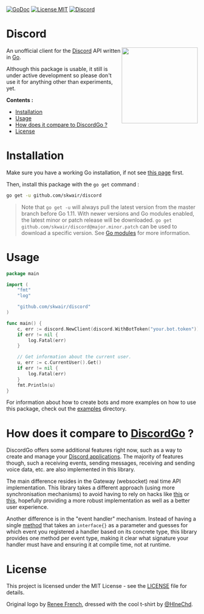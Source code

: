 [![GoDoc](https://img.shields.io/badge/godoc-reference-blue.svg?style=flat-square)](https://godoc.org/github.com/skwair/discord)
[![License MIT](https://img.shields.io/badge/license-MIT-lightgrey.svg?style=flat-square)](LICENSE)
[![Discord](https://img.shields.io/badge/Discord-online-7289DA.svg?style=flat-square)](https://discord.gg/3sVFWQC)


# Discord

<img align="right" height="200" src=".github/discord-gopher.png">

An unofficial client for the [Discord](http://discordapp.com) API written in [Go](https://golang.org).

Although this package is usable, it still is under active development so please don't use it for anything other than experiments, yet.

**Contents :**

- [Installation](#installation)
- [Usage](#usage)
- [How does it compare to DiscordGo ?](#how-does-it-compare-to-discordgo-)
- [License](#license)

# Installation

Make sure you have a working Go installation, if not see [this page](https://golang.org/dl) first.

Then, install this package with the `go get` command :

```sh
go get -u github.com/skwair/discord
```

> Note that `go get -u` will always pull the latest version from the master branch before Go 1.11. With newer versions and Go modules enabled, the latest minor or patch release will be downloaded. `go get github.com/skwair/discord@major.minor.patch` can be used to download a specific version. See [Go modules](https://github.com/golang/go/wiki/Modules#how-to-upgrade-and-downgrade-dependencies) for more information.

# Usage

```go
package main

import (
	"fmt"
	"log"

	"github.com/skwair/discord"
)

func main() {
    c, err := discord.NewClient(discord.WithBotToken("your.bot.token"))
    if err != nil {
        log.Fatal(err)
    }

    // Get information about the current user.
    u, err := c.CurrentUser().Get()
    if err != nil {
        log.Fatal(err)
    }
    fmt.Println(u)
}
```

For information about how to create bots and more examples on how to use this package, check out the [examples](https://github.com/skwair/discord/blob/master/examples) directory.

# How does it compare to [DiscordGo](https://github.com/bwmarrin/discordgo) ?

DiscordGo offers some additional features right now, such as a way to create and manage your [Discord applications](https://discordapp.com/developers/applications/me). The majority of features though, such a receiving events, sending messages, receiving and sending voice data, etc. are also implemented in this library.

The main difference resides in the Gateway (websocket) real time API implementation. This library takes a different approach (using more synchronisation mechanisms) to avoid having to rely on hacks like [this](https://github.com/bwmarrin/discordgo/blob/8325a6bf6dd6c91ed4040a1617b07287b8fb0eba/wsapi.go#L868) or [this](https://github.com/bwmarrin/discordgo/blob/8325a6bf6dd6c91ed4040a1617b07287b8fb0eba/wsapi.go#L822), hopefully providing a more robust implementation as well as a better user experience.

Another difference is in the "event handler" mechanism. Instead of having a single [method](https://github.com/bwmarrin/discordgo/blob/73f6772a2b7cc95e29c462e4f15bf07cbe0d3854/event.go#L111) that takes an `interface{}` as a parameter and guesses for which event you registered a handler based on its concrete type, this library provides one method per event type, making it clear what signature your handler must have and ensuring it at compile time, not at runtime.

# License

This project is licensed under the MIT License - see the [LICENSE](https://github.com/skwair/discord/blob/master/LICENSE) file for details.

Original logo by [Renee French](https://instagram.com/reneefrench), dressed with the cool t-shirt by [@HlneChd](https://twitter.com/hlnechd).
